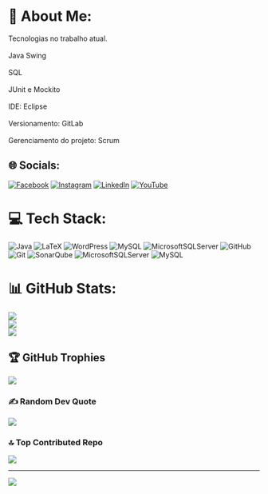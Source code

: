 # 💫 About Me:
Tecnologias no trabalho atual.<br><br>Java Swing<br><br>SQL<br><br>JUnit e Mockito<br><br>IDE: Eclipse<br><br>Versionamento: GitLab<br><br>Gerenciamento do projeto: Scrum


## 🌐 Socials:
[![Facebook](https://img.shields.io/badge/Facebook-%231877F2.svg?logo=Facebook&logoColor=white)](https://facebook.com/https://www.facebook.com/micheladriano.medeiros) [![Instagram](https://img.shields.io/badge/Instagram-%23E4405F.svg?logo=Instagram&logoColor=white)](https://instagram.com/https://www.instagram.com/blackzig/) [![LinkedIn](https://img.shields.io/badge/LinkedIn-%230077B5.svg?logo=linkedin&logoColor=white)](https://linkedin.com/in/https://www.linkedin.com/in/michel-adriano-medeiros/) [![YouTube](https://img.shields.io/badge/YouTube-%23FF0000.svg?logo=YouTube&logoColor=white)](https://youtube.com/@https://www.youtube.com/@MichelAdrianoMedeiros) 

# 💻 Tech Stack:
![Java](https://img.shields.io/badge/java-%23ED8B00.svg?style=for-the-badge&logo=openjdk&logoColor=white) ![LaTeX](https://img.shields.io/badge/latex-%23008080.svg?style=for-the-badge&logo=latex&logoColor=white) ![WordPress](https://img.shields.io/badge/WordPress-%23117AC9.svg?style=for-the-badge&logo=WordPress&logoColor=white) ![MySQL](https://img.shields.io/badge/mysql-4479A1.svg?style=for-the-badge&logo=mysql&logoColor=white) ![MicrosoftSQLServer](https://img.shields.io/badge/Microsoft%20SQL%20Server-CC2927?style=for-the-badge&logo=microsoft%20sql%20server&logoColor=white) ![GitHub](https://img.shields.io/badge/github-%23121011.svg?style=for-the-badge&logo=github&logoColor=white) ![Git](https://img.shields.io/badge/git-%23F05033.svg?style=for-the-badge&logo=git&logoColor=white) ![SonarQube](https://img.shields.io/badge/SonarQube-black?style=for-the-badge&logo=sonarqube&logoColor=4E9BCD) ![MicrosoftSQLServer](https://img.shields.io/badge/Microsoft%20SQL%20Server-CC2927?style=for-the-badge&logo=microsoft%20sql%20server&logoColor=white) ![MySQL](https://img.shields.io/badge/mysql-4479A1.svg?style=for-the-badge&logo=mysql&logoColor=white)
# 📊 GitHub Stats:
![](https://github-readme-stats.vercel.app/api?username=Blackzig&theme=radical&hide_border=false&include_all_commits=true&count_private=true)<br/>
![](https://github-readme-streak-stats.herokuapp.com/?user=Blackzig&theme=radical&hide_border=false)<br/>
![](https://github-readme-stats.vercel.app/api/top-langs/?username=Blackzig&theme=radical&hide_border=false&include_all_commits=true&count_private=true&layout=compact)

## 🏆 GitHub Trophies
![](https://github-profile-trophy.vercel.app/?username=Blackzig&theme=radical&no-frame=false&no-bg=false&margin-w=4)

### ✍️ Random Dev Quote
![](https://quotes-github-readme.vercel.app/api?type=horizontal&theme=radical)

### 🔝 Top Contributed Repo
![](https://github-contributor-stats.vercel.app/api?username=Blackzig&limit=5&theme=dark&combine_all_yearly_contributions=true)

---
[![](https://visitcount.itsvg.in/api?id=Blackzig&icon=0&color=0)](https://visitcount.itsvg.in)

<!-- Proudly created with GPRM ( https://gprm.itsvg.in ) -->
